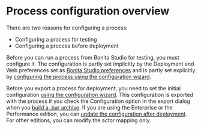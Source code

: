# Process configuration overview

There are two reasons for configuring a process:

* Configuring a process for testing
* Configuring a process before deployment

Before you can run a process from Bonita Studio for testing, you must configure it. The configuration is partly set implicitly by the Deployment and Web 
preferences set as [Bonita Studio preferences](bonita-bpm-studio-preferences.md) and is partly set explicitly by 
[configuring the process using the configuration wizard](configuring-a-process.md).

Before you export a process for deployment, you need to set the initial configuration [using the configuration wizard](configuring-a-process.md). 
This configuration is exported with the process if you check the Configuration option in the export dialog when you 
[build a .bar archive](import-and-export-a-process.md). 
If you are using the Enterprise or the Performance edition, you can [update the configuration after deployment](processes.md). 
For other editions, you can modify the actor mapping only.
